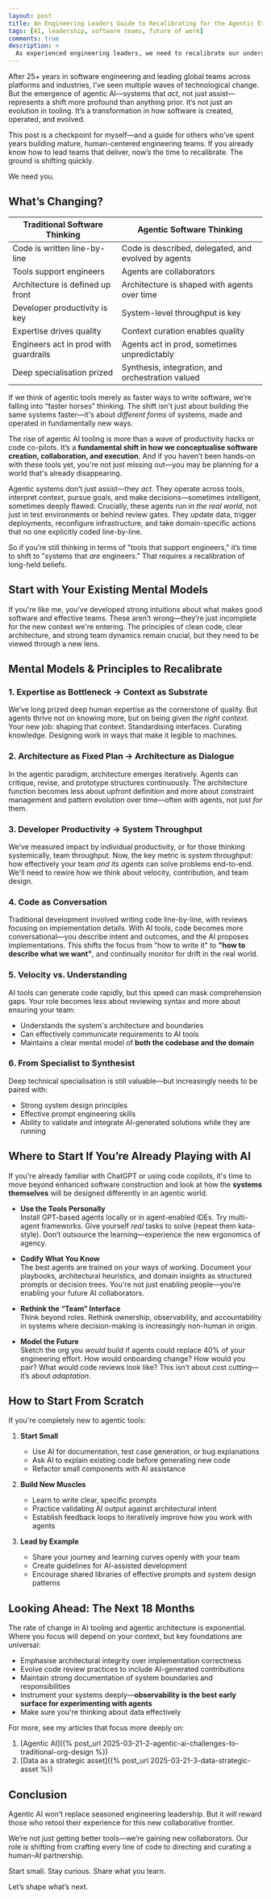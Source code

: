 ```yaml
---
layout: post
title: An Engineering Leaders Guide to Recalibrating for the Agentic Era
tags: [AI, leadership, software teams, future of work]
comments: true
description: >
  As experienced engineering leaders, we need to recalibrate our understanding of how software will be built in the age of AI. Here's my current perspective on where to start and what to recalibrate. Subject to change as the landscape shifts underneath us.
---
```


After 25+ years in software engineering and leading global teams across platforms and industries, I’ve seen multiple waves of technological change. But the emergence of agentic AI—systems that *act*, not just assist—represents a shift more profound than anything prior. It’s not just an evolution in tooling. It’s a transformation in how software is created, operated, and evolved.

This post is a checkpoint for myself—and a guide for others who’ve spent years building mature, human-centered engineering teams. If you already know how to lead teams that deliver, now’s the time to recalibrate. The ground is shifting quickly.

We need you.

## What’s Changing?

| Traditional Software Thinking           | Agentic Software Thinking                                |
|----------------------------------------|-----------------------------------------------------------|
| Code is written line-by-line           | Code is described, delegated, and evolved by agents       |
| Tools support engineers                | Agents are collaborators                                  |
| Architecture is defined up front       | Architecture is shaped with agents over time              |
| Developer productivity is key          | System-level throughput is key                            |
| Expertise drives quality               | Context curation enables quality                          |
| Engineers act in prod with guardrails  | Agents act in prod, sometimes unpredictably               |
| Deep specialisation prized             | Synthesis, integration, and orchestration valued          |

If we think of agentic tools merely as faster ways to write software, we’re falling into “faster horses” thinking. The shift isn't just about building the same systems faster—it's about *different forms* of systems, made and operated in fundamentally new ways.

The rise of agentic AI tooling is more than a wave of productivity hacks or code co-pilots. It’s a **fundamental shift in how we conceptualise software creation, collaboration, and execution**. And if you haven’t been hands-on with these tools yet, you're not just missing out—you may be planning for a world that's already disappearing.

Agentic systems don’t just assist—they *act*. They operate across tools, interpret context, pursue goals, and make decisions—sometimes intelligent, sometimes deeply flawed. Crucially, these agents run *in the real world*, not just in test environments or behind review gates. They update data, trigger deployments, reconfigure infrastructure, and take domain-specific actions that no one explicitly coded line-by-line.

So if you’re still thinking in terms of "tools that support engineers," it’s time to shift to "systems that *are* engineers." That requires a recalibration of long-held beliefs.

## Start with Your Existing Mental Models

If you're like me, you've developed strong intuitions about what makes good software and effective teams. These aren’t wrong—they’re just incomplete for the new context we're entering. The principles of clean code, clear architecture, and strong team dynamics remain crucial, but they need to be viewed through a new lens.

## Mental Models & Principles to Recalibrate

### 1. Expertise as Bottleneck → Context as Substrate

We’ve long prized deep human expertise as the cornerstone of quality. But agents thrive not on knowing more, but on being given *the right context*. Your new job: shaping that context. Standardising interfaces. Curating knowledge. Designing work in ways that make it legible to machines.

### 2. Architecture as Fixed Plan → Architecture as Dialogue

In the agentic paradigm, architecture emerges iteratively. Agents can critique, revise, and prototype structures continuously. The architecture function becomes less about upfront definition and more about constraint management and pattern evolution over time—often *with* agents, not just *for* them.

### 3. Developer Productivity → System Throughput

We’ve measured impact by individual productivity, or for those thinking systemically, team throughput. Now, the key metric is *system* throughput: how effectively your team *and its agents* can solve problems end-to-end. We'll need to rewire how we think about velocity, contribution, and team design.

### 4. Code as Conversation

Traditional development involved writing code line-by-line, with reviews focusing on implementation details. With AI tools, code becomes more conversational—you describe intent and outcomes, and the AI proposes implementations. This shifts the focus from "how to write it" to **"how to describe what we want"**, and continually monitor for drift in the real world.

### 5. Velocity vs. Understanding

AI tools can generate code rapidly, but this speed can mask comprehension gaps. Your role becomes less about reviewing syntax and more about ensuring your team:
- Understands the system's architecture and boundaries
- Can effectively communicate requirements to AI tools
- Maintains a clear mental model of **both the codebase and the domain**

### 6. From Specialist to Synthesist

Deep technical specialisation is still valuable—but increasingly needs to be paired with:
- Strong system design principles
- Effective prompt engineering skills
- Ability to validate and integrate AI-generated solutions while they are running

## Where to Start If You’re Already Playing with AI

If you're already familiar with ChatGPT or using code copilots, it's time to move beyond enhanced software construction and look at how the **systems themselves** will be designed differently in an agentic world.

- **Use the Tools Personally**  
  Install GPT-based agents locally or in agent-enabled IDEs. Try multi-agent frameworks. Give yourself *real* tasks to solve (repeat them kata-style). Don’t outsource the learning—experience the new ergonomics of agency.

- **Codify What You Know**  
  The best agents are trained on *your* ways of working. Document your playbooks, architectural heuristics, and domain insights as structured prompts or decision trees. You're not just enabling people—you’re enabling your future AI collaborators.

- **Rethink the “Team” Interface**  
  Think beyond roles. Rethink ownership, observability, and accountability in systems where decision-making is increasingly non-human in origin.

- **Model the Future**  
  Sketch the org you *would* build if agents could replace 40% of your engineering effort. How would onboarding change? How would you pair? What would code reviews look like? This isn’t about cost cutting—it’s about *adaptation*.

## How to Start From Scratch

If you're completely new to agentic tools:

1. **Start Small**
   - Use AI for documentation, test case generation, or bug explanations
   - Ask AI to explain existing code before generating new code
   - Refactor small components with AI assistance

2. **Build New Muscles**
   - Learn to write clear, specific prompts
   - Practice validating AI output against architectural intent
   - Establish feedback loops to iteratively improve how you work with agents

3. **Lead by Example**
   - Share your journey and learning curves openly with your team
   - Create guidelines for AI-assisted development
   - Encourage shared libraries of effective prompts and system design patterns

## Looking Ahead: The Next 18 Months

The rate of change in AI tooling and agentic architecture is exponential. Where you focus will depend on your context, but key foundations are universal:

- Emphasise architectural integrity over implementation correctness
- Evolve code review practices to include AI-generated contributions
- Maintain strong documentation of system boundaries and responsibilities
- Instrument your systems deeply—**observability is the best early surface for experimenting with agents**
- Make sure you're thinking about data effectively

For more, see my articles that focus more deeply on:

1. [Agentic AI]({% post_url 2025-03-21-2-agentic-ai-challenges-to-traditional-org-design %})
2. [Data as a strategic asset]({% post_url 2025-03-21-3-data-strategic-asset %})

## Conclusion

Agentic AI won’t replace seasoned engineering leadership. But it *will* reward those who retool their experience for this new collaborative frontier.

We’re not just getting better tools—we’re gaining new collaborators. Our role is shifting from crafting every line of code to directing and curating a human–AI partnership.

Start small. Stay curious. Share what you learn.

Let’s shape what’s next.
